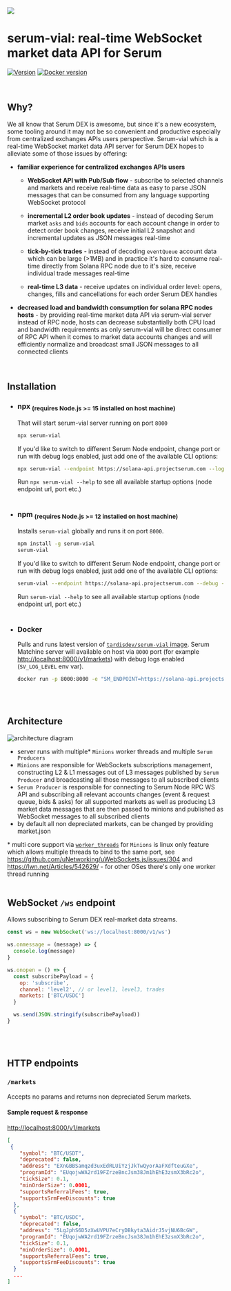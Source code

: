 <img src="https://raw.githubusercontent.com/tardis-dev/serum-vial/master/logo.svg">

# serum-vial: real-time WebSocket market data API for Serum

[![Version](https://img.shields.io/npm/v/serum-vial.svg)](https://www.npmjs.org/package/serum-vial)
[![Docker version](https://img.shields.io/docker/v/tardisdev/serum-vial/latest?label=Docker)](https://hub.docker.com/r/tardisdev/serum-vial)

<br/>

## Why?

We all know that Serum DEX is awesome, but since it's a new ecosystem, some tooling around it may not be so convenient and productive especially from centralized exchanges APIs users perspective. Serum-vial which is a real-time WebSocket market data API server for Serum DEX hopes to alleviate some of those issues by offering:

- **familiar experience for centralized exchanges APIs users**

  - **WebSocket API with Pub/Sub flow** - subscribe to selected channels and markets and receive real-time data as easy to parse JSON messages that can be consumed from any language supporting WebSocket protocol

  - **incremental L2 order book updates** - instead of decoding Serum market `asks` and `bids` accounts for each account change in order to detect order book changes, receive initial L2 snapshot and incremental updates as JSON messages real-time

  - **tick-by-tick trades** - instead of decoding `eventQueue` account data which can be large (>1MB) and in practice it's hard to consume real-time directly from Solana RPC node due to it's size, receive individual trade messages real-time

  - **real-time L3 data** - receive updates on individual order level: opens, changes, fills and cancellations for each order Serum DEX handles

- **decreased load and bandwidth consumption for solana RPC nodes hosts** - by providing real-time market data API via serum-vial server instead of RPC node, hosts can decrease substantially both CPU load and bandwidth requirements as only serum-vial will be direct consumer of RPC API when it comes to market data accounts changes and will efficiently normalize and broadcast small JSON messages to all connected clients

<br/>

## Installation

- ### npx <sub>(requires Node.js >= 15 installed on host machine)</sub>

  That will start serum-vial server running on port `8000`

  ```sh
  npx serum-vial
  ```

  If you'd like to switch to different Serum Node endpoint, change port or run with debug logs enabled, just add one of the available CLI options:

  ```sh
  npx serum-vial --endpoint https://solana-api.projectserum.com --log-level debug --port 8080
  ```

  Run `npx serum-vial --help` to see all available startup options (node endpoint url, port etc.)
  <br/>
  <br/>

- ### npm <sub>(requires Node.js >= 12 installed on host machine)</sub>

  Installs `serum-vial` globally and runs it on port `8000`.

  ```sh
  npm install -g serum-vial
  serum-vial
  ```

  If you'd like to switch to different Serum Node endpoint, change port or run with debug logs enabled, just add one of the available CLI options:

  ```sh
  serum-vial --endpoint https://solana-api.projectserum.com --debug --port 8080
  ```

  Run `serum-vial --help` to see all available startup options (node endpoint url, port etc.)
  <br/>
  <br/>

- ### Docker
  Pulls and runs latest version of [`tardisdev/serum-vial` image](https://hub.docker.com/r/tardisdev/serum-vial). Serum Matchine server will available on host via `8000` port (for example [http://localhost:8000/v1/markets](http://localhost:8000/v1/markets)) with debug logs enabled (`SV_LOG_LEVEL` env var).
  ```sh
  docker run -p 8000:8000 -e "SM_ENDPOINT=https://solana-api.projectserum.com" -e "SV_LOG_LEVEL=debug" -d tardisdev/serum-vial:latest
  ```
  <br/>
  <br/>

## Architecture

![architecture diagram](https://user-images.githubusercontent.com/51779538/111766810-3f20e080-88a6-11eb-8c4c-54787332cc84.png)

- server runs with multiple\* `Minions` worker threads and multiple `Serum Producers`
- `Minions` are responsible for WebSockets subscriptions management, constructing L2 & L1 messages out of L3 messages published by `Serum Producer` and broadcasting all those messages to all subscribed clients
- `Serum Producer` is responsible for connecting to Serum Node RPC WS API and subscribing all relevant accounts changes (event & request queue, bids & asks) for all supported markets as well as producing L3 market data messages that are then passed to minions and published as WebSocket messages to all subscribed clients
- by default all non depreciated markets, can be changed by providing market.json

\* multi core support via [`worker_threads`](https://nodejs.org/api/worker_threads.html) for `Minions` is linux only feature which allows multiple threads to bind to the same port, see https://github.com/uNetworking/uWebSockets.js/issues/304 and https://lwn.net/Articles/542629/ - for other OSes there's only one worker thread running
<br/>
<br/>

## WebSocket `/ws` endpoint

Allows subscribing to Serum DEX real-market data streams.

```js
const ws = new WebSocket('ws://localhost:8000/v1/ws')

ws.onmessage = (message) => {
  console.log(message)
}

ws.onopen = () => {
  const subscribePayload = {
    op: 'subscribe',
    channel: 'level2', // or level1, level3, trades
    markets: ['BTC/USDC']
  }

  ws.send(JSON.stringify(subscribePayload))
}
```

<br/>
<br/>

## HTTP endpoints

### `/markets`

Accepts no params and returns non depreciated Serum markets.

#### Sample request & response

[http://localhost:8000/v1/markets](http://localhost:8000/v1/markets)

```json
[
 {
    "symbol": "BTC/USDT",
    "deprecated": false,
    "address": "EXnGBBSamqzd3uxEdRLUiYzjJkTwQyorAaFXdfteuGXe",
    "programId": "EUqojwWA2rd19FZrzeBncJsm38Jm1hEhE3zsmX3bRc2o",
    "tickSize": 0.1,
    "minOrderSize": 0.0001,
    "supportsReferralFees": true,
    "supportsSrmFeeDiscounts": true
  },
  {
    "symbol": "BTC/USDC",
    "deprecated": false,
    "address": "5LgJphS6D5zXwUVPU7eCryDBkyta3AidrJ5vjNU6BcGW",
    "programId": "EUqojwWA2rd19FZrzeBncJsm38Jm1hEhE3zsmX3bRc2o",
    "tickSize": 0.1,
    "minOrderSize": 0.0001,
    "supportsReferralFees": true,
    "supportsSrmFeeDiscounts": true
  }
  ...
]
```

